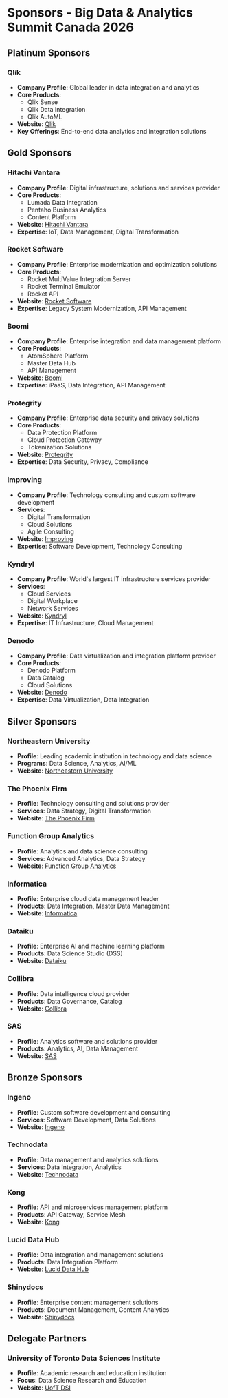 # Sponsors - Big Data & Analytics Summit Canada 2026

## Platinum Sponsors

### Qlik
- **Company Profile**: Global leader in data integration and analytics
- **Core Products**: 
  - Qlik Sense
  - Qlik Data Integration
  - Qlik AutoML
- **Website**: [Qlik](https://www.qlik.com)
- **Key Offerings**: End-to-end data analytics and integration solutions

## Gold Sponsors

### Hitachi Vantara
- **Company Profile**: Digital infrastructure, solutions and services provider
- **Core Products**:
  - Lumada Data Integration
  - Pentaho Business Analytics
  - Content Platform
- **Website**: [Hitachi Vantara](https://www.hitachivantara.com)
- **Expertise**: IoT, Data Management, Digital Transformation

### Rocket Software
- **Company Profile**: Enterprise modernization and optimization solutions
- **Core Products**:
  - Rocket MultiValue Integration Server
  - Rocket Terminal Emulator
  - Rocket API
- **Website**: [Rocket Software](https://www.rocketsoftware.com)
- **Expertise**: Legacy System Modernization, API Management

### Boomi
- **Company Profile**: Enterprise integration and data management platform
- **Core Products**:
  - AtomSphere Platform
  - Master Data Hub
  - API Management
- **Website**: [Boomi](https://www.boomi.com)
- **Expertise**: iPaaS, Data Integration, API Management

### Protegrity
- **Company Profile**: Enterprise data security and privacy solutions
- **Core Products**:
  - Data Protection Platform
  - Cloud Protection Gateway
  - Tokenization Solutions
- **Website**: [Protegrity](https://www.protegrity.com)
- **Expertise**: Data Security, Privacy, Compliance

### Improving
- **Company Profile**: Technology consulting and custom software development
- **Services**:
  - Digital Transformation
  - Cloud Solutions
  - Agile Consulting
- **Website**: [Improving](https://www.improving.com)
- **Expertise**: Software Development, Technology Consulting

### Kyndryl
- **Company Profile**: World's largest IT infrastructure services provider
- **Services**:
  - Cloud Services
  - Digital Workplace
  - Network Services
- **Website**: [Kyndryl](https://www.kyndryl.com)
- **Expertise**: IT Infrastructure, Cloud Management

### Denodo
- **Company Profile**: Data virtualization and integration platform provider
- **Core Products**:
  - Denodo Platform
  - Data Catalog
  - Cloud Solutions
- **Website**: [Denodo](https://www.denodo.com)
- **Expertise**: Data Virtualization, Data Integration

## Silver Sponsors

### Northeastern University
- **Profile**: Leading academic institution in technology and data science
- **Programs**: Data Science, Analytics, AI/ML
- **Website**: [Northeastern University](https://www.northeastern.edu)

### The Phoenix Firm
- **Profile**: Technology consulting and solutions provider
- **Services**: Data Strategy, Digital Transformation
- **Website**: [The Phoenix Firm](https://www.phoenixfirm.com)

### Function Group Analytics
- **Profile**: Analytics and data science consulting
- **Services**: Advanced Analytics, Data Strategy
- **Website**: [Function Group Analytics](https://www.functiongroup.com)

### Informatica
- **Profile**: Enterprise cloud data management leader
- **Products**: Data Integration, Master Data Management
- **Website**: [Informatica](https://www.informatica.com)

### Dataiku
- **Profile**: Enterprise AI and machine learning platform
- **Products**: Data Science Studio (DSS)
- **Website**: [Dataiku](https://www.dataiku.com)

### Collibra
- **Profile**: Data intelligence cloud provider
- **Products**: Data Governance, Catalog
- **Website**: [Collibra](https://www.collibra.com)

### SAS
- **Profile**: Analytics software and solutions provider
- **Products**: Analytics, AI, Data Management
- **Website**: [SAS](https://www.sas.com)

## Bronze Sponsors

### Ingeno
- **Profile**: Custom software development and consulting
- **Services**: Software Development, Data Solutions
- **Website**: [Ingeno](https://www.ingeno.io)

### Technodata
- **Profile**: Data management and analytics solutions
- **Services**: Data Integration, Analytics
- **Website**: [Technodata](https://www.technodata.com)

### Kong
- **Profile**: API and microservices management platform
- **Products**: API Gateway, Service Mesh
- **Website**: [Kong](https://www.konghq.com)

### Lucid Data Hub
- **Profile**: Data integration and management solutions
- **Products**: Data Integration Platform
- **Website**: [Lucid Data Hub](https://www.luciddatahub.com)

### Shinydocs
- **Profile**: Enterprise content management solutions
- **Products**: Document Management, Content Analytics
- **Website**: [Shinydocs](https://www.shinydocs.com)

## Delegate Partners

### University of Toronto Data Sciences Institute
- **Profile**: Academic research and education institution
- **Focus**: Data Science Research and Education
- **Website**: [UofT DSI](https://www.datasciences.utoronto.ca)
